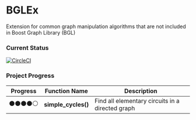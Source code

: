 # BGLEx
Extension for common graph manipulation algorithms that are not included in Boost Graph Library (BGL)

### Current Status
[![CircleCI](https://circleci.com/gh/herenvarno/bglex/tree/master.svg?style=svg)](https://circleci.com/gh/herenvarno/bglex/tree/master)

### Project Progress
| Progress  | Function Name | Description |
| ------------- | ------------- | ------------- |
| ⚫️⚫️⚫️⚫️⚪️ | **simple_cycles()** | Find all elementary circuits in a directed graph|
